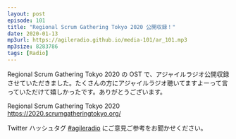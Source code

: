 ```yaml
---
layout: post
episode: 101
title: "Regional Scrum Gathering Tokyo 2020 公開収録！"
date: 2020-01-13
mp3url: https://agileradio.github.io/media-101/ar_101.mp3
mp3size: 8283786
tags: [Radio]
---
```


Regional Scrum Gathering Tokyo 2020 の OST で、アジャイルラジオ公開収録させていただきました。たくさんの方にアジャイルラジオ聴いてますよーって言っていただけて嬉しかったです。ありがとうございます。  

Regional Scrum Gathering Tokyo 2020  
<https://2020.scrumgatheringtokyo.org/>

Twitter ハッシュタグ [#agileradio](https://twitter.com/intent/tweet?hashtags=agileradio) にご意見ご参考をお聞かせください。
